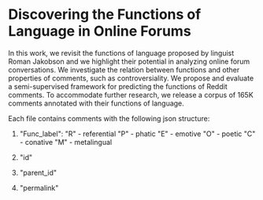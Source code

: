 # Discovering the Functions of Language in Online Forums


In this work, we revisit the functions of language proposed by linguist Roman Jakobson and we highlight their potential in analyzing online forum conversations. We investigate the relation between functions and other properties of comments, such as controversiality. We propose and evaluate a semi-supervised framework for predicting the functions of Reddit comments. To accommodate further research, we release a corpus of 165K comments annotated with their functions of language.


Each file contains comments with the following json structure: 
1. "Func_label": 
"R" - referential
"P" - phatic
"E" - emotive
"O" - poetic
"C" - conative
"M" - metalingual
  

2. "id"
3. "parent_id"
4. "permalink"
